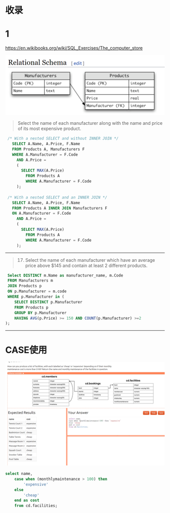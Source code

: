 # 收录

# 1

https://en.wikibooks.org/wiki/SQL_Exercises/The_computer_store

![](/static/2021-02-05-13-16-12.png)

> Select the name of each manufacturer along with the name and price of its most expensive product.

```sql
 /* With a nested SELECT and without INNER JOIN */
   SELECT A.Name, A.Price, F.Name
   FROM Products A, Manufacturers F
   WHERE A.Manufacturer = F.Code
     AND A.Price =
     (
       SELECT MAX(A.Price)
         FROM Products A
         WHERE A.Manufacturer = F.Code
     );
 
 /* With a nested SELECT and an INNER JOIN */
   SELECT A.Name, A.Price, F.Name
   FROM Products A INNER JOIN Manufacturers F
   ON A.Manufacturer = F.Code
     AND A.Price =
     (
       SELECT MAX(A.Price)
         FROM Products A
         WHERE A.Manufacturer = F.Code
     );
```

---

> 17. Select the name of each manufacturer which have an average price above $145 and contain at least 2 different products.

```sql
 Select DISTINCT m.Name as manufacturer_name, m.Code
 FROM Manufacturers m
 JOIN Products p
 ON p.Manufacturer = m.code
 WHERE p.Manufacturer in (
	SELECT DISTINCT p.Manufacturer
	FROM Products p
	GROUP BY p.Manufacturer
	HAVING AVG(p.Price) >= 150 AND COUNT(p.Manufacturer) >=2
);

```

---

# CASE使用

![](/static/2021-02-06-22-56-19.png)

```sql
select name, 
	case when (monthlymaintenance > 100) then
		'expensive'
	else
		'cheap'
	end as cost
	from cd.facilities;   
```